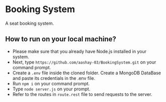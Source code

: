 
# Booking System

A seat booking system.



## How to run on your local machine?

- Please make sure that you already have Node.js installed in your system.
- Next, type ```https://github.com/aashay-03/BookingSystem.git``` on your command prompt.
- Create a ```.env``` file inside the cloned folder. Create a MongoDB DataBase and paste its credentials in the .env file. 
- Run ```npm i``` on your command prompt.
- Type ```node server.js``` on your prompt.
- Refer to the routes in ```route.rest``` file to send requests to the server.
